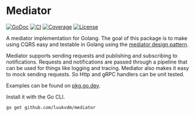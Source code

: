 Mediator
=======

[![GoDoc](https://godoc.org/github.com/luukvdm/mediator?status.svg)](https://pkg.go.dev/github.com/luukvdm/mediator)
[![CI](https://github.com/Luukvdm/mediator/workflows/Tests/badge.svg)](https://github.com/Luukvdm/mediator/actions/workflows/ci.yaml)
[![Coverage](https://img.shields.io/codecov/c/github/luukvdm/mediator)](https://codecov.io/gh/luukvdm/mediator)
[![License](https://img.shields.io/github/license/luukvdm/mediator)](./LICENSE)

A mediator implementation for Golang. 
The goal of this package is to make using CQRS easy and testable in Golang 
using the [mediator design pattern](https://wikipedia.org/wiki/Mediator_pattern).

Mediator supports sending requests and publishing and subscribing to notifications.
Requests and notifications are passed through a pipeline that can be used for things like logging and tracing.
Mediator also makes it easy to mock sending requests. So Http and gRPC handlers can be unit tested.

Examples can be found on [pkg.go.dev](https://pkg.go.dev/github.com/luukvdm/mediator).

Install it with the Go CLI.
```bash
go get github.com/luukvdm/mediator
```